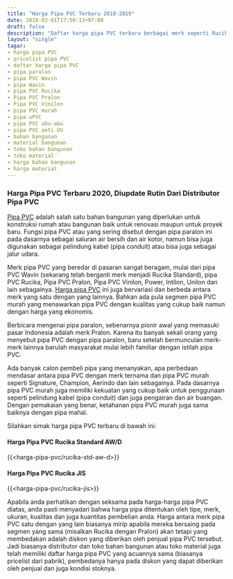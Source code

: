 ```yaml
---
title: "Harga Pipa PVC Terbaru 2018-2019"
date: 2018-03-01T17:50:13+07:00
draft: false
description: "Daftar harga pipa PVC terbaru berbagai merk seperti Rucika, Pralon, Vinilon, Intilon, dan lain-lain. Diupdate secara rutin untuk kebutuhan proyek anda"
layout: "single"
tagar:
- harga pipa PVC
- pricelist pipa PVC
- daftar harga pipa PVC
- pipa paralon
- pipa PVC Wavin
- pipa Wavin
- pipa PVC Rucika
- Pipa PVC Pralon
- Pipa PVC Vinilon
- pipa PVC murah
- pipa uPVC
- pipa PVC abu-abu
- pipa PVC anti UV
- bahan bangunan
- material bangunan
- toko bahan bangunan
- toko material
- harga bahan bangunan
- harga material
---
```


### Harga Pipa PVC Terbaru 2020, Diupdate Rutin Dari Distributor Pipa PVC

[Pipa PVC](https://pipapvc.co.id) adalah salah satu bahan bangunan yang diperlukan untuk konstruksi rumah atau bangunan baik untuk renovasi maupun untuk proyek baru. Fungsi pipa PVC atau yang sering disebut dengan pipa paralon ini pada dasarnya sebagai saluran air bersih dan air kotor, namun bisa juga digunakan sebagai pelindung kabel (pipa conduit) atau bisa juga sebagai jalur udara. 

Merk pipa PVC yang beredar di pasaran sangat beragam, mulai dari pipa PVC Wavin (sekarang telah berganti merk menjadi Rucika Standard), pipa PVC Rucika, Pipa PVC Pralon, Pipa PVC Vinilon, Power, Intilon, Unilon dan lain sebagainya. [Harga pipa PVC](https://pipapvc.co.id/harga-pipa-pvc) ini juga bervariasi dan berbeda antara merk yang satu dengan yang lainnya. Bahkan ada pula segmen pipa PVC murah yang menawarkan pipa PVC dengan kualitas yang cukup baik namun dengan harga yang ekonomis. 

Berbicara mengenai pipa paralon, sebenarnya pionir awal yang memasuki pasar Indonesia adalah merk Pralon. Karena itu banyak sekali orang yang menyebut pipa PVC dengan pipa paralon, baru setelah bermunculan merk-merk lainnya barulah masyarakat mulai lebih familiar dengan istilah pipa PVC.

Ada banyak calon pembeli pipa yang menanyakan, apa perbedaan mendasar antara pipa PVC dengan merk ternama dan pipa PVC murah seperti Signature, Champion, Aerindo dan lain sebagainya. Pada dasarnya pipa PVC murah juga memiliki kekuatan yang cukup baik untuk penggunaan seperti pelindung kabel (pipa conduit) dan juga pengairan dan air buangan. Dengan pemakaian yang benar, ketahanan pipa PVC murah juga sama baiknya dengan pipa mahal.

Silahkan simak harga pipa PVC terbaru di bawah ini:

#### Harga Pipa PVC Rucika Standard AW/D

{{<harga-pipa-pvc/rucika-std-aw-d>}}

#### Harga Pipa PVC Rucika JIS

{{<harga-pipa-pvc/rucika-jis>}}

Apabila anda perhatikan dengan seksama pada harga-harga pipa PVC diatas, anda pasti menyadari bahwa harga pipa ditentukan oleh tipe, merk, ukuran, kualitas dan juga kuantitas pembelian anda. Harga antara merk pipa PVC satu dengan yang lain biasanya mirip apabila mereka bersaing pada segmen yang sama (misalkan Rucika dengan Pralon) akan tetapi yang membedakan adalah diskon yang diberikan oleh penjual pipa PVC tersebut. Jadi biasanya distributor dan toko bahan bangunan atau toko material juga telah memiliki daftar harga pipa PVC yang acuannya sama (biasanya pricelist dari pabrik), pembedanya hanya pada diskon yang dapat diberikan oleh penjual dan juga kondisi stoknya.